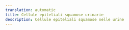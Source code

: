 ```yaml
---
translation: automatic
title: Cellule epiteliali squamose urinarie
description: Cellule epiteliali squamose nelle urine
---
```

